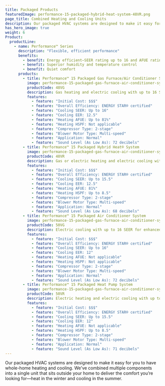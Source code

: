 ```yaml
---
title: Packaged Products
featuredImage: performance-15-packaged-hybrid-heat-system-48VR.png
page_title: Combined Heating and Cooling Units
description: Our packaged HVAC systems are designed to make it easy for you to have whole-home heating and cooling. Find yours.
has_hero_image: true
weight: 6
Product:
  productLine:
    - name: Performance™ Series
      description: "Flexible, efficient performance"
      benefits:
        - benefit: Energy efficient—SEER rating up to 16 and AFUE rating up to 81 percent
        - benefit: Superior humidity and temperature control
        - benefit: Quiet comfort
      products:
        - title: Performance™ 15 Packaged Gas Furnace/Air Conditioner System
          image: performance-15-packaged-gas-furnace-air-conditioner-system-48VG.png
          productCode: 48VG
          description: Gas heating and electric cooling with up to 16 SEER for enhanced energy savings with enhanced comfort features.
          features:
            - feature: "Initial Cost: $$$"
            - feature: "Overall Efficiency: ENERGY STAR® certified"
            - feature: "Cooling SEER: Up to 16"
            - feature: "Cooling EER: 12.5"
            - feature: "Heating AFUE: Up to 81%"
            - feature: "Heating HSPF: Not applicable"
            - feature: "Compressor Type: 2-stage"
            - feature: "Blower Motor Type: Multi-speed"
            - feature: "Application: Normal"
            - feature: "Sound Level (As Low As): 72 decibels"
        - title: Performance™ 15 Packaged Hybrid Heat® System
          image: performance-15-packaged-gas-furnace-air-conditioner-system-48VG.png
          productCode: 48VR
          description: Gas or electric heating and electric cooling with up to 15.5 SEER for enhanced energy savings with enhanced comfort features.
          features:
            - feature: "Initial Cost: $$$"
            - feature: "Overall Efficiency: ENERGY STAR® certified"
            - feature: "Cooling SEER: Up to 15.5"
            - feature: "Cooling EER: 12.5"
            - feature: "Heating AFUE: 81%"
            - feature: "Heating HSPF: Up to 8.5"
            - feature: "Compressor Type: 2-stage"
            - feature: "Blower Motor Type: Multi-speed"
            - feature: "Application: Normal"
            - feature: "Sound Level (As Low As): 68 decibels"
        - title: Performance™ 15 Packaged Air Conditioner System
          image: performance-15-packaged-gas-furnace-air-conditioner-system-48VG.png
          productCode: 50VG
          description: Electric cooling with up to 16 SEER for enhanced energy savings with enhanced comfort features.
          features:
            - feature: "Initial Cost: $$$"
            - feature: "Overall Efficiency: ENERGY STAR® certified"
            - feature: "Cooling SEER: Up to 16"
            - feature: "Cooling EER: 12"
            - feature: "Heating AFUE: Not applicable"
            - feature: "Heating HSPF: Not applicable"
            - feature: "Compressor Type: 2-stage"
            - feature: "Blower Motor Type: Multi-speed"
            - feature: "Application: Normal"
            - feature: "Sound Level (As Low As): 72 decibels"
        - title: Performance™ 15 Packaged Heat Pump System
          image: performance-15-packaged-gas-furnace-air-conditioner-system-48VG.png
          productCode: 50VR
          description: Electric heating and electric cooling with up to 15.5 SEER for enhanced energy savings with enhanced comfort features.
          features:
            - feature: "Initial Cost: $$$"
            - feature: "Overall Efficiency: ENERGY STAR® certified"
            - feature: "Cooling SEER: Up to 15.5"
            - feature: "Cooling EER: 12"
            - feature: "Heating AFUE: Not applicable"
            - feature: "Heating HSPF: Up to 8.5"
            - feature: "Compressor Type: 2-stage"
            - feature: "Blower Motor Type: Multi-speed"
            - feature: "Application: Normal"
            - feature: "Sound Level (As Low As): 71 decibels"
---
```


Our packaged HVAC systems are designed to make it easy for you to have whole-home heating and cooling. We've combined multiple components into a single unit that sits outside your home to deliver the comfort you’re looking for—heat in the winter and cooling in the summer.
